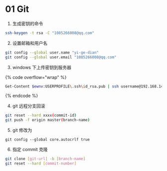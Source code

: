 # 01 Git

1. 生成密钥的命令

```bash
ssh-keygen -t rsa -C "1085266008@qq.com"
```

2. 设置邮箱和用户名

```bash
git config --global user.name "yi-ge-dian"
git config --global user.email "1085266008@qq.com"
```

3. windows 下上传密钥到服务器

{% code overflow="wrap" %}
```bash
Get-Content $ewnv:USERPROFILE\.ssh\id_rsa.pub | ssh username@192.168.140.128 "cat >> .ssh/authorized_keys" 
```
{% endcode %}

4. git 远程分支回滚

```bash
git reset --hard xxxx(commit-id)
git push -f origin master(branch-name) 
```

5. git 修改为

```shell
git config --global core.autocrlf true
```

6. 指定 commit 克隆

```bash
git clone [git-url] -b [branch-name]
git reset --hard [commit-number]
```
